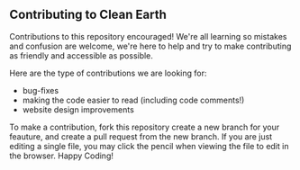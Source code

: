 ## Contributing to Clean Earth

Contributions to this repository encouraged! We're all learning so mistakes and confusion are welcome, we're here to help and try to make contributing as friendly and accessible as possible.

Here are the type of contributions we are looking for:
 - bug-fixes
 - making the code easier to read (including code comments!)
 - website design improvements
 

To make a contribution, fork this repository create a new branch for your feauture, and create a pull request from the new branch.
If you are just editing a single file, you may click the pencil when viewing the file to edit in the browser.
Happy Coding!
